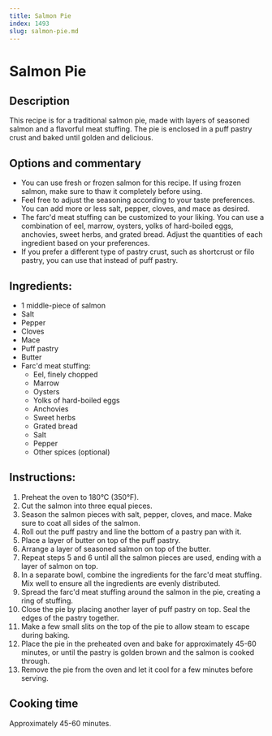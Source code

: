 ```yaml
---
title: Salmon Pie
index: 1493
slug: salmon-pie.md
---
```


# Salmon Pie

## Description
This recipe is for a traditional salmon pie, made with layers of seasoned salmon and a flavorful meat stuffing. The pie is enclosed in a puff pastry crust and baked until golden and delicious.

## Options and commentary
- You can use fresh or frozen salmon for this recipe. If using frozen salmon, make sure to thaw it completely before using.
- Feel free to adjust the seasoning according to your taste preferences. You can add more or less salt, pepper, cloves, and mace as desired.
- The farc'd meat stuffing can be customized to your liking. You can use a combination of eel, marrow, oysters, yolks of hard-boiled eggs, anchovies, sweet herbs, and grated bread. Adjust the quantities of each ingredient based on your preferences.
- If you prefer a different type of pastry crust, such as shortcrust or filo pastry, you can use that instead of puff pastry.

## Ingredients:
- 1 middle-piece of salmon
- Salt
- Pepper
- Cloves
- Mace
- Puff pastry
- Butter
- Farc'd meat stuffing:
  - Eel, finely chopped
  - Marrow
  - Oysters
  - Yolks of hard-boiled eggs
  - Anchovies
  - Sweet herbs
  - Grated bread
  - Salt
  - Pepper
  - Other spices (optional)

## Instructions:
1. Preheat the oven to 180°C (350°F).
2. Cut the salmon into three equal pieces.
3. Season the salmon pieces with salt, pepper, cloves, and mace. Make sure to coat all sides of the salmon.
4. Roll out the puff pastry and line the bottom of a pastry pan with it.
5. Place a layer of butter on top of the puff pastry.
6. Arrange a layer of seasoned salmon on top of the butter.
7. Repeat steps 5 and 6 until all the salmon pieces are used, ending with a layer of salmon on top.
8. In a separate bowl, combine the ingredients for the farc'd meat stuffing. Mix well to ensure all the ingredients are evenly distributed.
9. Spread the farc'd meat stuffing around the salmon in the pie, creating a ring of stuffing.
10. Close the pie by placing another layer of puff pastry on top. Seal the edges of the pastry together.
11. Make a few small slits on the top of the pie to allow steam to escape during baking.
12. Place the pie in the preheated oven and bake for approximately 45-60 minutes, or until the pastry is golden brown and the salmon is cooked through.
13. Remove the pie from the oven and let it cool for a few minutes before serving.

## Cooking time
Approximately 45-60 minutes.